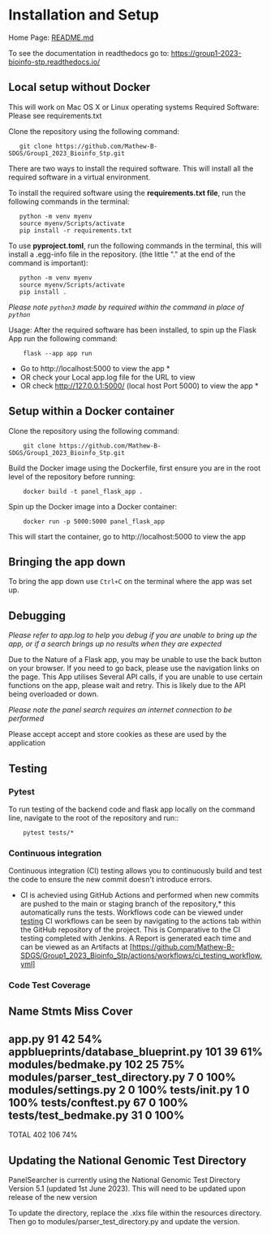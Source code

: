 # Installation and Setup

Home Page: [README.md](/README.md)

To see the documentation in readthedocs go to: https://group1-2023-bioinfo-stp.readthedocs.io/

## Local setup without Docker

This will work on Mac OS X or Linux operating systems
Required Software: Please see requirements.txt

Clone the repository using the following command:

```
   git clone https://github.com/Mathew-B-SDGS/Group1_2023_Bioinfo_Stp.git
```

There are two ways to install the required software. This will install all the required software in a virtual environment.

To install the required software using the **requirements.txt file**, run the following commands in the terminal:

```
   python -m venv myenv
   source myenv/Scripts/activate
   pip install -r requirements.txt
```

To use **pyproject.toml**, run the following commands in the terminal, this will install a .egg-info file in the repository. (the little "." at the end of the command is important):

```
   python -m venv myenv
   source myenv/Scripts/activate
   pip install .
```

*Please note ```python3``` made by required within the command in place of ```python```*

Usage: After the required software has been installed, to spin up the Flask App run the following command:

  ```
      flask --app app run
  ```

* Go to http://localhost:5000 to view the app *
* OR check your Local app.log file for the URL to view
* OR check http://127.0.0.1:5000/ (local host Port 5000) to view the app * 

## Setup within a Docker container


Clone the repository using the following command:

```
    git clone https://github.com/Mathew-B-SDGS/Group1_2023_Bioinfo_Stp.git
```

Build the Docker image using the Dockerfile, first ensure you are in the root level of the repository before running:

```
    docker build -t panel_flask_app .
```

Spin up the Docker image into a Docker container:

```
    docker run -p 5000:5000 panel_flask_app
```

This will start the container, go to http://localhost:5000 to view the app

## Bringing the app down

To bring the app down use ```Ctrl+C``` on the terminal where the app was set up.

## Debugging

*Please refer to app.log to help you debug if you are unable to bring up the app, or if a search brings up no results when they are expected*

Due to the Nature of a Flask app, you may be unable to use the back button on your browser. If you need to go back, please use the navigation links on the page.
This App utilises Several API calls, if you are unable to use certain functions on the app, please wait and retry. This is likely due to the API being overloaded or down.

*Please note the panel search requires an internet connection to be performed*

Please accept accept and store cookies as these are used by the application

## Testing 
### Pytest

To run testing of the backend code and flask app locally on the command line, navigate to the root of the repository and run::

```
    pytest tests/*
```

### Continuous integration

Continuous integration (CI) testing allows you to continuously build and test the code to ensure the new commit doesn't introduce errors. 
* CI is achevied using GitHub Actions and performed when new commits are pushed to the main or staging branch of the repository,* 
this automatically runs the tests. Workflows code can be viewed under [testing](./.github/workflows/ci_testing_workflow.yml) CI workflows can be seen by navigating to the actions tab within the GitHub repository of the project. This is Comparative to the CI testing completed with Jenkins. A Report is generated each time and can be viewed as an Artifacts at [https://github.com/Mathew-B-SDGS/Group1_2023_Bioinfo_Stp/actions/workflows/ci_testing_workflow.yml]

### Code Test Coverage

Name                                  Stmts   Miss  Cover
---------------------------------------------------------
app.py                                   91     42    54%
appblueprints/database_blueprint.py     101     39    61%
modules/bedmake.py                      102     25    75%
modules/parser_test_directory.py          7      0   100%
modules/settings.py                       2      0   100%
tests/__init__.py                         1      0   100%
tests/conftest.py                        67      0   100%
tests/test_bedmake.py                    31      0   100%
---------------------------------------------------------
TOTAL                                   402    106    74%

## Updating the National Genomic Test Directory

PanelSearcher is currently using the National Genomic Test Directory Version 5.1 (updated 1st June 2023). This will need to be updated upon release of the new version

To update the directory, replace the .xlxs file within the resources directory.
Then go to modules/parser_test_directory.py and update the version.


